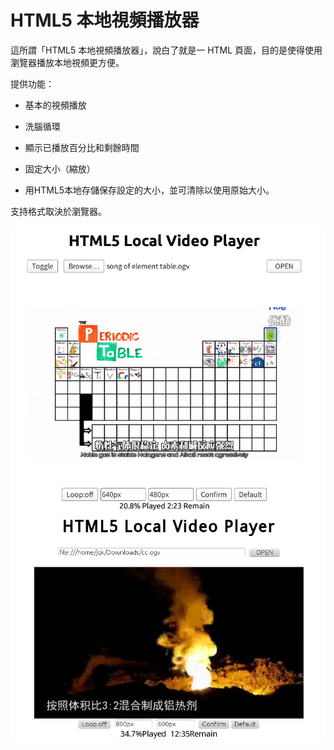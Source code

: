 HTML5 本地視頻播放器
===

這所謂「HTML5 本地視頻播放器」，說白了就是一 HTML 頁面，目的是使得使用瀏覽器播放本地視頻更方便。

提供功能：

- 基本的視頻播放

- 洗腦循環

- 顯示已播放百分比和剩餘時間

- 固定大小（縮放）

- 用HTML5本地存儲保存設定的大小，並可清除以使用原始大小。

支持格式取決於瀏覽器。

<img src="pic.png" />
<img src="pic2.png" />
